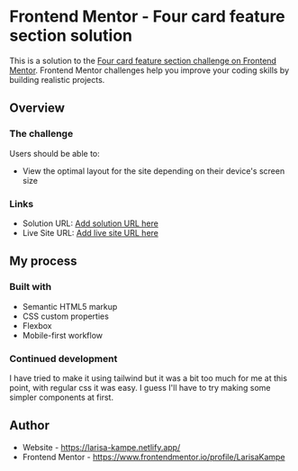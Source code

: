 # Frontend Mentor - Four card feature section solution

This is a solution to the [Four card feature section challenge on Frontend Mentor](https://www.frontendmentor.io/challenges/four-card-feature-section-weK1eFYK). Frontend Mentor challenges help you improve your coding skills by building realistic projects. 

## Overview

### The challenge

Users should be able to:

- View the optimal layout for the site depending on their device's screen size

### Links

- Solution URL: [Add solution URL here](https://your-solution-url.com)
- Live Site URL: [Add live site URL here](https://your-live-site-url.com)

## My process

### Built with

- Semantic HTML5 markup
- CSS custom properties
- Flexbox
- Mobile-first workflow

### Continued development

I have tried to make it using tailwind but it was a bit too much for me at this point, with regular css it was easy. I guess I'll have to try making some simpler components at first.

## Author

- Website - https://larisa-kampe.netlify.app/
- Frontend Mentor - https://www.frontendmentor.io/profile/LarisaKampe
